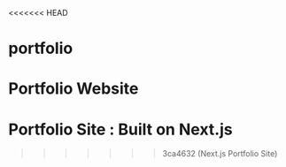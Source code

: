 <<<<<<< HEAD
# portfolio
Portfolio Website
=======
# Portfolio Site : Built on Next.js
>>>>>>> 3ca4632 (Next.js Portfolio Site)
